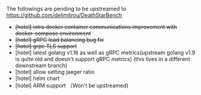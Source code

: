 The followings are pending to be upstreamed to https://github.com/delimitrou/DeathStarBench

- ~~[hotel] intra docker container communications improvement with docker-compose environment~~
- ~~[hotel] gRPC load balancing bug fix~~
- ~~[hotel] grpc TLS support~~
- [hotel] latest golang v1.16 as well as gRPC metrics(upstream golang v1.9 is quite old and doesn't support gRPC metrics) (this lives in a different downstream branch)
- [hotel] allow setting jaeger ratio
- [hotel] helm chart
- [hotel] ARM support （Won't be upstreamed)
